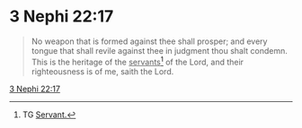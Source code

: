 # 3 Nephi 22:17

> No weapon that is formed against thee shall prosper; and every tongue that shall revile against thee in judgment thou shalt condemn. This is the heritage of the <u>servants</u>[^a] of the Lord, and their righteousness is of me, saith the Lord.

[3 Nephi 22:17](https://www.churchofjesuschrist.org/study/scriptures/bofm/3-ne/22?lang=eng&id=p17#p17)


[^a]: TG [Servant.](https://www.churchofjesuschrist.org/study/scriptures/tg/servant?lang=eng)
